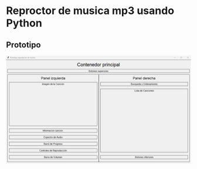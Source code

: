 # Reproctor de musica mp3 usando Python

## Prototipo

![Captura del reproductor](recursos/imagen/prototipo.png)